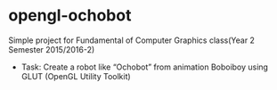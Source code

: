 # opengl-ochobot
Simple project for Fundamental of Computer Graphics class(Year 2 Semester 2015/2016-2)

- Task: Create a robot like “Ochobot” from animation Boboiboy using GLUT (OpenGL Utility Toolkit)
